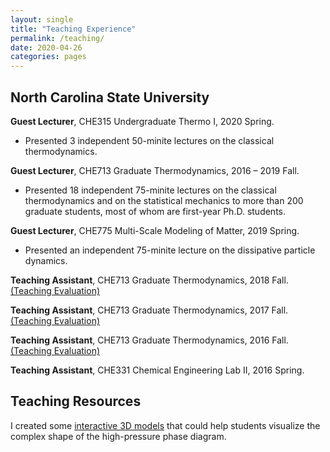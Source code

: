 ```yaml
---
layout: single
title: "Teaching Experience"
permalink: /teaching/
date: 2020-04-26
categories: pages
---
```

## North Carolina State University
**Guest Lecturer**, CHE315 Undergraduate Thermo I, 2020 Spring.
- Presented 3 independent 50-minite lectures on the classical thermodynamics.

**Guest Lecturer**, CHE713 Graduate Thermodynamics, 2016 – 2019 Fall.
- Presented 18 independent 75-minite lectures on the classical thermodynamics and on the statistical mechanics to more than 200 graduate students, most of whom are first-year Ph.D. students.

**Guest Lecturer**, CHE775 Multi-Scale Modeling of Matter, 2019 Spring.
- Presented an independent 75-minite lecture on the dissipative particle dynamics.

**Teaching Assistant**, CHE713 Graduate Thermodynamics, 2018 Fall. [(Teaching Evaluation)](http://kaihangshi.github.io/assets/docs/teaching/CHE713_students_comments_2018fall.pdf)

**Teaching Assistant**, CHE713 Graduate Thermodynamics, 2017 Fall. [(Teaching Evaluation)](http://kaihangshi.github.io/assets/docs/teaching/CHE713_students_comments_2017fall.pdf)

**Teaching Assistant**, CHE713 Graduate Thermodynamics, 2016 Fall. [(Teaching Evaluation)](http://kaihangshi.github.io/assets/docs/teaching/CHE713_students_comments_2016fall.pdf)

**Teaching Assistant**, CHE331 Chemical Engineering Lab II, 2016 Spring.


## Teaching Resources
I created some [interactive 3D models](https://sketchfab.com/kshi/collections/3d-high-pressure-phase-diagram) that could help students visualize the complex shape of the high-pressure phase diagram.
